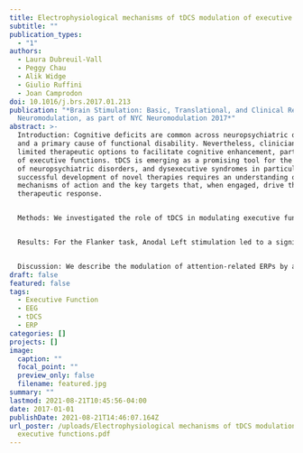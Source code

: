 ```yaml
---
title: Electrophysiological mechanisms of tDCS modulation of executive functions
subtitle: ""
publication_types:
  - "1"
authors:
  - Laura Dubreuil-Vall
  - Peggy Chau
  - Alik Widge
  - Giulio Ruffini
  - Joan Camprodon
doi: 10.1016/j.brs.2017.01.213
publication: "*Brain Stimulation: Basic, Translational, and Clinical Research in
  Neuromodulation, as part of NYC Neuromodulation 2017*"
abstract: >-
  Introduction: Cognitive deficits are common across neuropsychiatric disorders
  and a primary cause of functional disability. Nevertheless, clinicians have
  limited therapeutic options to facilitate cognitive enhancement, particularly
  of executive functions. tDCS is emerging as a promising tool for the treatment
  of neuropsychiatric disorders, and dysexecutive syndromes in particular. The
  successful development of novel therapies requires an understanding of its
  mechanisms of action and the key targets that, when engaged, drive the
  therapeutic response.


  Methods: We investigated the role of tDCS in modulating executive functions in 20 healthy adults, who received three different tDCS stimulation conditions over three separate visits: sham, anodal tDCS on the right DLPFC (Anodal Right), and the left DLPFC (Anodal Left) using 3cm2 Ag/AgCl electrodes (Pistim by Neuroelectrics). Participants performed the Flanker task and Multisource Interference Task with International Affective Picture System (MSIT-IAPS) before and after receiving tDCS. We measured behavioral responses and EEG during the task, and calculated ERPs over Fz.


  Results: For the Flanker task, Anodal Left stimulation led to a significant increase of P300 amplitude for incongruent trials versus Sham. Greater P300 amplitudes are believed to indicate greater attention and working memory allocation. This correlated with the behavioral results, as Anodal Left stimulation led to a significant improvement in reaction time (RT) versus Sham. In the MSIT task, Anodal Left stimulation also led to a significant increase in P200 amplitude compared to Sham. It is believed that the P200 amplitude indicates more efficient selective attention allocation. In the behavioral results, RT did not improve for Left or Right stimulation but accuracy displayed a nearly significant improvement for Left stimulation.


  Discussion: We describe the modulation of attention-related ERPs by anodal tDCS to the DLPFC in healthy adults, related to improvement in attention task performance. These physiological markers may represent therapeutic targets for pro-cognitive treatments.
draft: false
featured: false
tags:
  - Executive Function
  - EEG
  - tDCS
  - ERP
categories: []
projects: []
image:
  caption: ""
  focal_point: ""
  preview_only: false
  filename: featured.jpg
summary: ""
lastmod: 2021-08-21T10:45:56-04:00
date: 2017-01-01
publishDate: 2021-08-21T14:46:07.164Z
url_poster: /uploads/Electrophysiological mechanisms of tDCS modulation of
  executive functions.pdf
---
```

